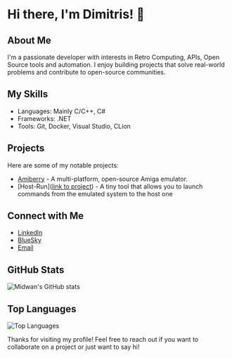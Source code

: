 # Hi there, I'm Dimitris! 👋

## About Me
I'm a passionate developer with interests in Retro Computing, APIs, Open Source tools and automation. I enjoy building projects that solve real-world problems and contribute to open-source communities.

## My Skills
- Languages: Mainly C/C++, C#
- Frameworks: .NET
- Tools: Git, Docker, Visual Studio, CLion

## Projects
Here are some of my notable projects:
- [Amiberry](https://github.com/BlitterStudio/amiberry) - A multi-platform, open-source Amiga emulator.
- [Host-Run]([link to project](https://github.com/BlitterStudio/host-run)) - A tiny tool that allows you to launch commands from the emulated system to the host one

## Connect with Me
- [LinkedIn](https://www.linkedin.com/in/dimitrispanokostas)
- [BlueSky](https://bsky.app/profile/midwan.bsky.social)
- [Email](mailto:midwan@gmail.com)

## GitHub Stats
![Midwan's GitHub stats](https://github-readme-stats.vercel.app/api?username=midwan&show_icons=true&theme=radical)

## Top Languages
![Top Languages](https://github-readme-stats.vercel.app/api/top-langs/?username=midwan&layout=compact&theme=radical)

Thanks for visiting my profile! Feel free to reach out if you want to collaborate on a project or just want to say hi!
